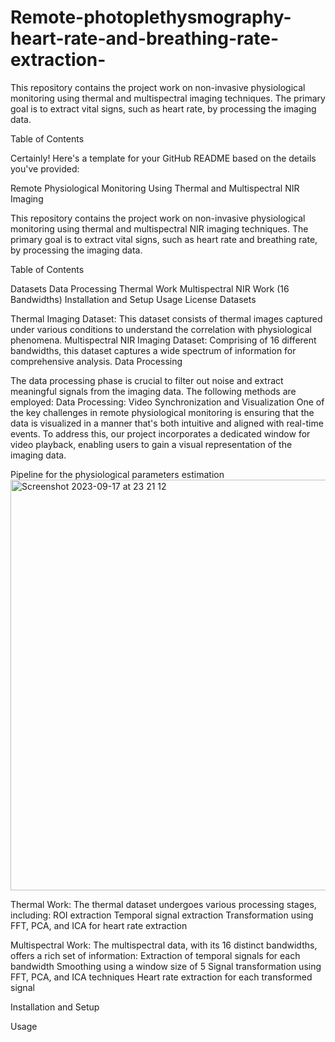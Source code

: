 # Remote-photoplethysmography-heart-rate-and-breathing-rate-extraction-
This repository contains the project work on non-invasive physiological monitoring using thermal and multispectral imaging techniques. The primary goal is to extract vital signs, such as heart rate, by processing the imaging data.

Table of Contents

Certainly! Here's a template for your GitHub README based on the details you've provided:

Remote Physiological Monitoring Using Thermal and Multispectral NIR Imaging

This repository contains the project work on non-invasive physiological monitoring using thermal and multispectral NIR imaging techniques. The primary goal is to extract vital signs, such as heart rate and breathing rate, by processing the imaging data.

Table of Contents

Datasets
Data Processing
Thermal Work
Multispectral NIR Work (16 Bandwidths)
Installation and Setup
Usage
License
Datasets

Thermal Imaging Dataset: This dataset consists of thermal images captured under various conditions to understand the correlation with physiological phenomena.
Multispectral NIR Imaging Dataset: Comprising of 16 different bandwidths, this dataset captures a wide spectrum of information for comprehensive analysis.
Data Processing

The data processing phase is crucial to filter out noise and extract meaningful signals from the imaging data. The following methods are employed:
Data Processing:
Video Synchronization and Visualization
One of the key challenges in remote physiological monitoring is ensuring that the data is visualized in a manner that's both intuitive and aligned with real-time events. To address this, our project incorporates a dedicated window for video playback, enabling users to gain a visual representation of the imaging data.

Pipeline for the physiological parameters estimation
<img width="657" alt="Screenshot 2023-09-17 at 23 21 12" src="https://github.com/nempremkumar/Remote-photoplethysmography-heart-rate-and-breathing-rate-extraction-/assets/145294904/f97cb5dc-81e1-44f5-aed9-a8c4cb8a8882">



Thermal Work:
The thermal dataset undergoes various processing stages, including:
ROI extraction
Temporal signal extraction
Transformation using FFT, PCA, and ICA for heart rate extraction

Multispectral Work:
The multispectral data, with its 16 distinct bandwidths, offers a rich set of information:
Extraction of temporal signals for each bandwidth
Smoothing using a window size of 5
Signal transformation using FFT, PCA, and ICA techniques
Heart rate extraction for each transformed signal

Installation and Setup

Usage
